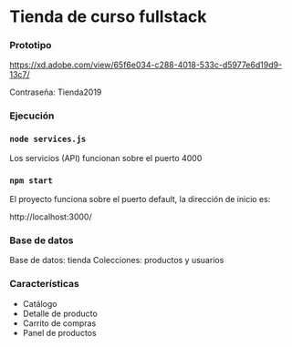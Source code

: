 # Tienda de curso fullstack

### Prototipo

https://xd.adobe.com/view/65f6e034-c288-4018-533c-d5977e6d19d9-13c7/ 

Contraseña: Tienda2019

### Ejecución

### `node services.js`
Los servicios (API) funcionan sobre el puerto 4000
### `npm start`
El proyecto funciona sobre el puerto default, la dirección de inicio es:

http://localhost:3000/

### Base de datos
Base de datos: tienda
Colecciones: productos y usuarios

### Características
- Catálogo
- Detalle de producto
- Carrito de compras
- Panel de productos



#


